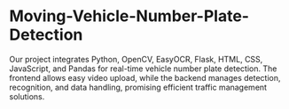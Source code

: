 # Moving-Vehicle-Number-Plate-Detection
 Our project integrates Python, OpenCV, EasyOCR, Flask, HTML, CSS, JavaScript, and Pandas for real-time vehicle number plate detection. The frontend allows easy video upload, while the backend manages detection, recognition, and data handling, promising efficient traffic management solutions.
